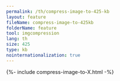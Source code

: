 ```yaml
---
permalink: /th/compress-image-to-425-kb
layout: feature
fileName: compress-image-to-425kb
folderName: feature
tool: imgcompression
lang: th
size: 425
type: kb
nointernationalization: true
---
```

{%- include compress-image-to-X.html -%}
      
